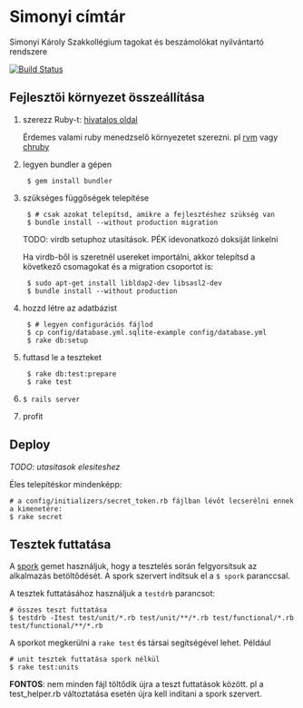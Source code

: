 Simonyi címtár
==============

Simonyi Károly Szakkollégium tagokat és beszámolókat nyilvántartó rendszere

[![Build Status](https://travis-ci.org/kir-dev/simonyi-cimtar.png?branch=master)](https://travis-ci.org/kir-dev/simonyi-cimtar)

Fejlesztői környezet összeállítása
----------------------------------

1. szerezz Ruby-t: [hivatalos oldal](http://www.ruby-lang.org/en/)

    Érdemes valami ruby menedzselő környezetet szerezni.
    pl [rvm](https://rvm.io/) vagy [chruby](https://github.com/postmodern/chruby)

2. legyen bundler a gépen
        
        $ gem install bundler

3. szükséges függőségek telepítése

        $ # csak azokat telepítsd, amikre a fejlesztéshez szükség van
        $ bundle install --without production migration

    TODO: virdb setuphoz utasítások. PÉK idevonatkozó doksiját linkelni

    Ha virdb-ből is szeretnél usereket importálni, akkor telepítsd a
    következő csomagokat és a migration csoportot is:

        $ sudo apt-get install libldap2-dev libsasl2-dev
        $ bundle install --without production
        

4. hozzd létre az adatbázist

        $ # legyen configurációs fájlod
        $ cp config/database.yml.sqlite-example config/database.yml
        $ rake db:setup

5. futtasd le a teszteket
    
        $ rake db:test:prepare
        $ rake test

6. `$ rails server`

7. profit

Deploy
------

_TODO: utasitasok elesiteshez_

Éles telepítéskor mindenképp:

    # a config/initializers/secret_token.rb fájlban lévőt lecserélni ennek a kimenetére:
    $ rake secret


Tesztek futtatása
-----------------

A [spork](https://github.com/sporkrb/spork) gemet használjuk,
hogy a tesztelés során felgyorsítsuk az alkalmazás betöltődését.
A spork szervert indítsuk el a `$ spork` paranccsal.

A tesztek futtatásához használjuk a `testdrb` parancsot:

    # összes teszt futtatása
    $ testdrb -Itest test/unit/*.rb test/unit/**/*.rb test/functional/*.rb test/functional/**/*.rb

A sporkot megkerülni a `rake test` és társai segítségével lehet. Például

    # unit tesztek futtatása spork nélkül
    $ rake test:units

**FONTOS**: nem minden fájl töltődik újra a teszt futtatások között.
pl a test_helper.rb változtatása esetén újra kell indítani a spork szervert.
